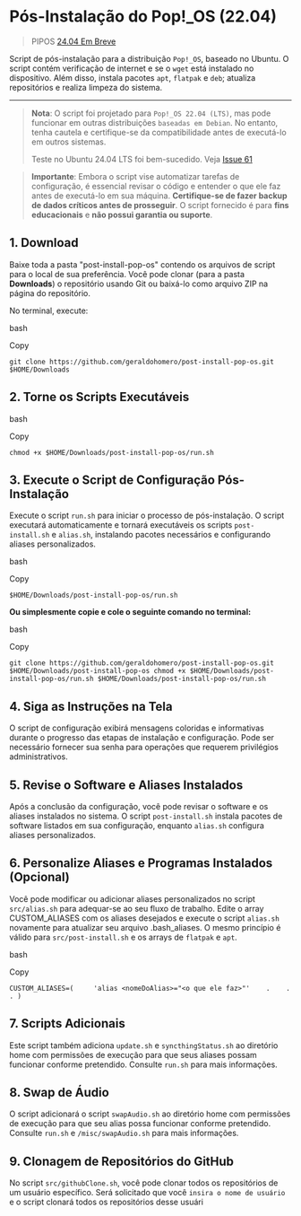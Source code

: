 
# Pós-Instalação do Pop!_OS (22.04)

> PIPOS [24.04 Em Breve](https://github.com/geraldohomero/post-install-pop-os/issues/44)

Script de pós-instalação para a distribuição `Pop!_OS`, baseado no Ubuntu. O script contém verificação de internet e se o `wget` está instalado no dispositivo. Além disso, instala pacotes `apt`, `flatpak` e `deb`; atualiza repositórios e realiza limpeza do sistema.

---

> **Nota**: O script foi projetado para `Pop!_OS 22.04 (LTS)`, mas pode funcionar em outras distribuições `baseadas em Debian`. No entanto, tenha cautela e certifique-se da compatibilidade antes de executá-lo em outros sistemas.
> 
> Teste no Ubuntu 24.04 LTS foi bem-sucedido. Veja [Issue 61](https://github.com/geraldohomero/post-install-pop-os/issues/61)

> **Importante**: Embora o script vise automatizar tarefas de configuração, é essencial revisar o código e entender o que ele faz antes de executá-lo em sua máquina. **Certifique-se de fazer backup de dados críticos antes de prosseguir**. O script fornecido é para **fins educacionais** e **não possui garantia ou suporte**.

## 1. Download

Baixe toda a pasta "post-install-pop-os" contendo os arquivos de script para o local de sua preferência. Você pode clonar (para a pasta **Downloads**) o repositório usando Git ou baixá-lo como arquivo ZIP na página do repositório.

No terminal, execute:

bash

Copy

`git clone https://github.com/geraldohomero/post-install-pop-os.git $HOME/Downloads`

## 2. Torne os Scripts Executáveis

bash

Copy

`chmod +x $HOME/Downloads/post-install-pop-os/run.sh`

## 3. Execute o Script de Configuração Pós-Instalação

Execute o script `run.sh` para iniciar o processo de pós-instalação. O script executará automaticamente e tornará executáveis os scripts `post-install.sh` e `alias.sh`, instalando pacotes necessários e configurando aliases personalizados.

bash

Copy

`$HOME/Downloads/post-install-pop-os/run.sh`

**Ou simplesmente copie e cole o seguinte comando no terminal:**

bash

Copy

`git clone https://github.com/geraldohomero/post-install-pop-os.git $HOME/Downloads/post-install-pop-os chmod +x $HOME/Downloads/post-install-pop-os/run.sh $HOME/Downloads/post-install-pop-os/run.sh`

## 4. Siga as Instruções na Tela

O script de configuração exibirá mensagens coloridas e informativas durante o progresso das etapas de instalação e configuração. Pode ser necessário fornecer sua senha para operações que requerem privilégios administrativos.

## 5. Revise o Software e Aliases Instalados

Após a conclusão da configuração, você pode revisar o software e os aliases instalados no sistema. O script `post-install.sh` instala pacotes de software listados em sua configuração, enquanto `alias.sh` configura aliases personalizados.

## 6. Personalize Aliases e Programas Instalados (Opcional)

Você pode modificar ou adicionar aliases personalizados no script `src/alias.sh` para adequar-se ao seu fluxo de trabalho. Edite o array CUSTOM_ALIASES com os aliases desejados e execute o script `alias.sh` novamente para atualizar seu arquivo .bash_aliases. O mesmo princípio é válido para `src/post-install.sh` e os arrays de `flatpak` e `apt`.

bash

Copy

`CUSTOM_ALIASES=(     'alias <nomeDoAlias>="<o que ele faz>"'    .    .    . )`

## 7. Scripts Adicionais

Este script também adiciona `update.sh` e `syncthingStatus.sh` ao diretório home com permissões de execução para que seus aliases possam funcionar conforme pretendido. Consulte `run.sh` para mais informações.

## 8. Swap de Áudio

O script adicionará o script `swapAudio.sh` ao diretório home com permissões de execução para que seu alias possa funcionar conforme pretendido. Consulte `run.sh` e `/misc/swapAudio.sh` para mais informações.

## 9. Clonagem de Repositórios do GitHub

No script `src/githubClone.sh`, você pode clonar todos os repositórios de um usuário específico. Será solicitado que você `insira o nome de usuário` e o script clonará todos os repositórios desse usuári

